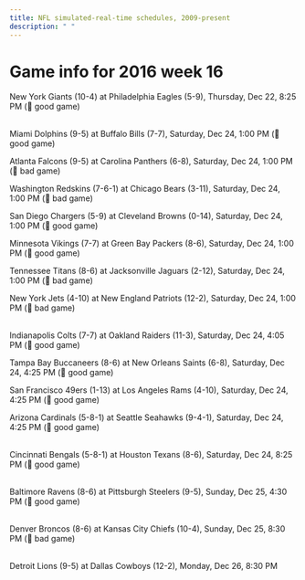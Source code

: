 ```yaml
---
title: NFL simulated-real-time schedules, 2009-present
description: " "
---
```


# Game info for 2016 week 16

New York Giants (10-4) at Philadelphia Eagles (5-9), Thursday, Dec 22, 8:25 PM (:football: good game)

<br/>Miami Dolphins (9-5) at Buffalo Bills (7-7), Saturday, Dec 24, 1:00 PM (:football: good game)

Atlanta Falcons (9-5) at Carolina Panthers (6-8), Saturday, Dec 24, 1:00 PM (:red_circle: bad game)

Washington Redskins (7-6-1) at Chicago Bears (3-11), Saturday, Dec 24, 1:00 PM (:red_circle: bad game)

San Diego Chargers (5-9) at Cleveland Browns (0-14), Saturday, Dec 24, 1:00 PM (:football: good game)

Minnesota Vikings (7-7) at Green Bay Packers (8-6), Saturday, Dec 24, 1:00 PM (:football: good game)

Tennessee Titans (8-6) at Jacksonville Jaguars (2-12), Saturday, Dec 24, 1:00 PM (:red_circle: bad game)

New York Jets (4-10) at New England Patriots (12-2), Saturday, Dec 24, 1:00 PM (:red_circle: bad game)

<br/>Indianapolis Colts (7-7) at Oakland Raiders (11-3), Saturday, Dec 24, 4:05 PM (:football: good game)

Tampa Bay Buccaneers (8-6) at New Orleans Saints (6-8), Saturday, Dec 24, 4:25 PM (:football: good game)

San Francisco 49ers (1-13) at Los Angeles Rams (4-10), Saturday, Dec 24, 4:25 PM (:football: good game)

Arizona Cardinals (5-8-1) at Seattle Seahawks (9-4-1), Saturday, Dec 24, 4:25 PM (:football: good game)

<br/>Cincinnati Bengals (5-8-1) at Houston Texans (8-6), Saturday, Dec 24, 8:25 PM (:football: good game)

<br/>Baltimore Ravens (8-6) at Pittsburgh Steelers (9-5), Sunday, Dec 25, 4:30 PM (:football: good game)

<br/>Denver Broncos (8-6) at Kansas City Chiefs (10-4), Sunday, Dec 25, 8:30 PM (:red_circle: bad game)

<br/>Detroit Lions (9-5) at Dallas Cowboys (12-2), Monday, Dec 26, 8:30 PM

